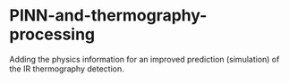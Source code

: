 # PINN-and-thermography-processing
Adding the physics information for an improved prediction (simulation) of the IR thermography detection. 
